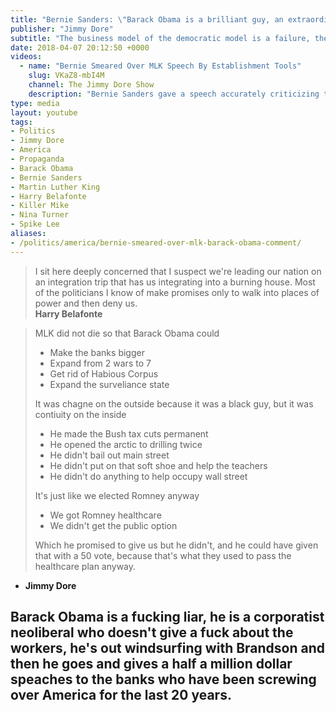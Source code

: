 ```yaml
---
title: "Bernie Sanders: \"Barack Obama is a brilliant guy, an extraordinary candidate, and a charasmatic leader\""
publisher: "Jimmy Dore"
subtitle: "The business model of the democratic model is a failure, they've lost all power in American government, and the media are their attack dogs for anyone who criticizes their failures."
date: 2018-04-07 20:12:50 +0000
videos:
  - name: "Bernie Smeared Over MLK Speech By Establishment Tools"
    slug: VKaZ8-mbI4M
    channel: The Jimmy Dore Show
    description: "Bernie Sanders gave a speech accurately criticizing the Democratic Party. The corporate media made maybe their most desperate attempt at a smear yet."
type: media
layout: youtube
tags:
- Politics
- Jimmy Dore
- America
- Propaganda
- Barack Obama
- Bernie Sanders
- Martin Luther King
- Harry Belafonte
- Killer Mike
- Nina Turner
- Spike Lee
aliases:
- /politics/america/bernie-smeared-over-mlk-barack-obama-comment/
---
```


> I sit here deeply concerned that I suspect we're leading our nation on an integration trip that has us integrating into a burning house.
> Most of the politicians I know of make promises only to walk into places of power and then deny us.
> <br/>
> **Harry Belafonte**

> MLK did not die so that Barack Obama could
>
> - Make the banks bigger
> - Expand from 2 wars to 7
> - Get rid of Habious Corpus
> - Expand the surveliance state
>
> It was chagne on the outside because it was a black guy, but it was contiuity on the inside
>
> - He made the Bush tax cuts permanent
> - He opened the arctic to drilling twice
> - He didn't bail out main street
> - He didn't put on that soft shoe and help the teachers
> - He didn't do anything to help occupy wall street
>
> It's just like we elected Romney anyway
>
> - We got Romney healthcare
> - We didn't get the public option
>
> Which he promised to give us but he didn't, and he could have given that with a 50 vote, because that's what they used to pass the healthcare plan anyway.
> <br/>
- **Jimmy Dore**

## Barack Obama is a fucking liar, he is a corporatist neoliberal who doesn't give a fuck about the workers, he's out windsurfing with Brandson and then he goes and gives a half a million dollar speaches to the banks who have been screwing over America for the last 20 years.
